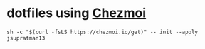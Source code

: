 # dotfiles using [Chezmoi](https://www.chezmoi.io/install/)

```
sh -c "$(curl -fsLS https://chezmoi.io/get)" -- init --apply  jsupratman13
```
